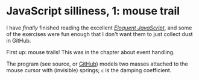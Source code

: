 # JavaScript silliness, 1: mouse trail

I have *finally* finished reading the excellent [*Eloquent JavaScript*][ejs],
and some of the exercises were fun enough that I don't want them to just
collect dust in GitHub.

First up: mouse trails! This was in the chapter about event handling.

The program (see source, or [GitHub]) models two masses attached to the mouse
cursor with (invisible) springs; `c` is the damping coefficient.

[ejs]:    <https://eloquentjavascript.net>
[github]: <https://github.com/bewuethr/exercises/blob/main/eloquent_js/chapter15/ch15_ex02b.js>

<style>
.trail {
    position: absolute;
    height: 6px; width: 6px;
    border-radius: 3px;
    background: teal;
}
</style>

<script>
function updateMouse(event) {
    mouse = {
        x: event.clientX + window.scrollX,
        y: event.clientY + window.scrollY
    };
}

function animate(time, lastTime) {
    if (lastTime != null) {
        let dt = (time - lastTime) / 1000;

        for (let i = 0; i < dots.length; ++i) {
            // Calculate spring force
            let FX = mouse.x - dots[i].x;
            let FY = mouse.y - dots[i].y;

            // Add frictional force
            FX -= dots[i].c * dots[i].vX;
            FY -= dots[i].c * dots[i].vY;

            // Calculate acceleration
            let aX = FX / dots[i].m;
            let aY = FY / dots[i].m;

            // Update velocity
            dots[i].vX += dt * aX;
            dots[i].vY += dt * aY;

            // Update position
            dots[i].x += dt * dots[i].vX;
            dots[i].y += dt * dots[i].vY;
            divs[i].style.left = (dots[i].x - dots[i].r) + "px";
            divs[i].style.top = (dots[i].y - dots[i].r) + "px";
        }
    }

    requestAnimationFrame(newTime => animate(newTime, time));
}

let mouse = {x: 0, y: 0};
let dots = [
    {x: 0, y: 0, vX: 0, vY: 0, m: 0.1, c: 0.3, r: 3, col: "teal"},
    {x: 0, y: 0, vX: 0, vY: 0, m: 1, c: 0.5, r: 6, col: "red"}
];

let divs = [];
for (let dot of dots) {
    let d = document.body.appendChild(document.createElement("div"));
    d.className = "trail";
    d.style.height = 2 * dot.r + "px";
    d.style.width = 2 * dot.r + "px";
    d.style.borderRadius = dot.r + "px";
    d.style.background = dot.col;
    divs.push(d);
}

window.addEventListener("mousemove", updateMouse);
requestAnimationFrame(animate);
</script>
